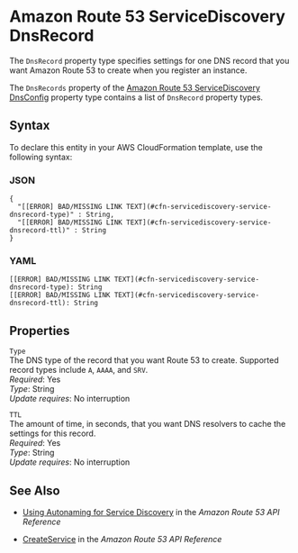 # Amazon Route 53 ServiceDiscovery DnsRecord<a name="aws-properties-servicediscovery-service-dnsrecord"></a>

<a name="aws-properties-servicediscovery-service-dnsrecord-description"></a>The `DnsRecord` property type specifies settings for one DNS record that you want Amazon Route 53 to create when you register an instance\.

<a name="aws-properties-servicediscovery-service-dnsrecord-inheritance"></a>The `DnsRecords` property of the [Amazon Route 53 ServiceDiscovery DnsConfig](aws-properties-servicediscovery-service-dnsconfig.md) property type contains a list of `DnsRecord` property types\.

## Syntax<a name="aws-properties-servicediscovery-service-dnsrecord-syntax"></a>

To declare this entity in your AWS CloudFormation template, use the following syntax:

### JSON<a name="aws-properties-servicediscovery-service-dnsrecord-syntax.json"></a>

```
{
  "[[ERROR] BAD/MISSING LINK TEXT](#cfn-servicediscovery-service-dnsrecord-type)" : String,
  "[[ERROR] BAD/MISSING LINK TEXT](#cfn-servicediscovery-service-dnsrecord-ttl)" : String
}
```

### YAML<a name="aws-properties-servicediscovery-service-dnsrecord-syntax.yaml"></a>

```
[[ERROR] BAD/MISSING LINK TEXT](#cfn-servicediscovery-service-dnsrecord-type): String
[[ERROR] BAD/MISSING LINK TEXT](#cfn-servicediscovery-service-dnsrecord-ttl): String
```

## Properties<a name="aws-properties-servicediscovery-service-dnsrecord-properties"></a>

`Type`  
The DNS type of the record that you want Route 53 to create\. Supported record types include `A`, `AAAA`, and `SRV`\.  
*Required*: Yes  
*Type*: String  
*Update requires*: No interruption

`TTL`  
The amount of time, in seconds, that you want DNS resolvers to cache the settings for this record\.   
*Required*: Yes  
*Type*: String  
*Update requires*: No interruption

## See Also<a name="aws-properties-servicediscovery-service-dnsrecord-seealso"></a>

+ [Using Autonaming for Service Discovery](http://docs.aws.amazon.com/Route53/latest/APIReference/overview-service-discovery.html) in the *Amazon Route 53 API Reference*

+ [CreateService](http://docs.aws.amazon.com/Route53/latest/APIReference/API_autonaming_CreateService.html) in the *Amazon Route 53 API Reference*
